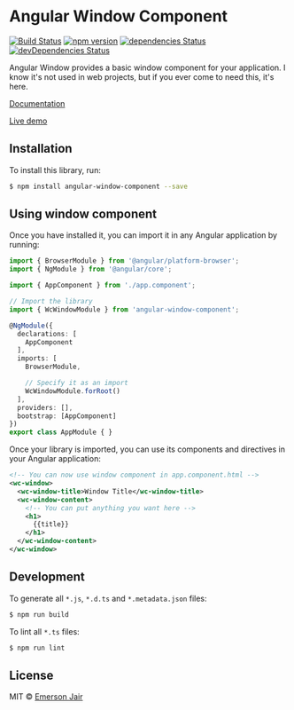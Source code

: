 # Angular Window Component

[![Build Status](https://travis-ci.org/dungahk/angular-window-component.svg?branch=master)](https://travis-ci.org/dungahk/angular-window-component)
[![npm version](https://badge.fury.io/js/angular-window-component.svg)](https://badge.fury.io/js/angular-window-component)
[![dependencies Status](https://david-dm.org/dungahk/angular-window-component/status.svg)](https://david-dm.org/dungahk/angular-window-component)
[![devDependencies Status](https://david-dm.org/dungahk/angular-window-component/dev-status.svg)](https://david-dm.org/dungahk/angular-window-component?type=dev)


Angular Window provides a basic window component for your application. I know it's not used in web projects, but if you ever come to need this, it's here.

[Documentation](emersonjair.info/angular-window-component/)

[Live demo](emersonjair.info/angular-window-component/example/)

## Installation

To install this library, run:

```bash
$ npm install angular-window-component --save
```

## Using window component

Once you have installed it, you can import it in any Angular application by running:


```typescript
import { BrowserModule } from '@angular/platform-browser';
import { NgModule } from '@angular/core';

import { AppComponent } from './app.component';

// Import the library
import { WcWindowModule } from 'angular-window-component';

@NgModule({
  declarations: [
    AppComponent
  ],
  imports: [
    BrowserModule,

    // Specify it as an import
    WcWindowModule.forRoot()
  ],
  providers: [],
  bootstrap: [AppComponent]
})
export class AppModule { }
```

Once your library is imported, you can use its components and directives in your Angular application:

```xml
<!-- You can now use window component in app.component.html -->
<wc-window>
  <wc-window-title>Window Title</wc-window-title>
  <wc-window-content>
    <!-- You can put anything you want here -->
    <h1>
      {{title}}
    </h1>
  </wc-window-content>
</wc-window>
```

## Development

To generate all `*.js`, `*.d.ts` and `*.metadata.json` files:

```bash
$ npm run build
```

To lint all `*.ts` files:

```bash
$ npm run lint
```

## License

MIT © [Emerson Jair](mailto:emersonjairr@gmail.com)

